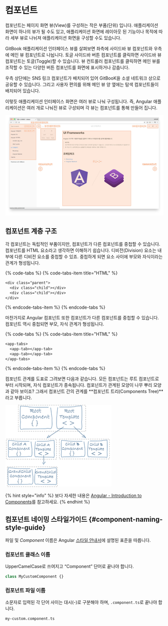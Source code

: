 # 컴포넌트

컴포넌트는 페이지 화면 뷰\(View\)를 구성하는 작은 부품\(단위\) 입니다. 애플리케이션 화면이 하나의 뷰가 될 수도 있고, 애플리케이션 화면에 레이아웃 된 기능이나 목적에 따라 세부 뷰로 나뉘져 애플리케이션 화면을 구성할 수도 있습니다.

GitBook 애플리케이션 인터페이스 뷰를 살펴보면 좌측에 사이드바 뷰 컴포넌트와 우측에 메인 뷰 컴포넌트로 나뉩니다. 토글 사이드바 버튼 컴포넌트를 클릭하면 사이드바 뷰 컴포넌트는 토글\(Toggle\)할 수 있습니다. 뷰 컨트롤러 컴포넌트를 클릭하면 메인 뷰를 조작할 수 있는 다양한 버튼 컴포넌트를 화면에 표시하거나 감춥니다.

우측 상단에는 SNS 링크 컴포넌트가 배치되어 있어 GitBooK을 소셜 네트워크 상으로 공유할 수 있습니다. 그리고 사용자 편의를 위해 메인 뷰 양 옆에는 탐색 컴포넌트들이 배치되어 있습니다.

이렇듯 애플리케이션 인터페이스 화면은 여러 뷰로 나눠 구성됩니다. 즉, Angular 애플리케이션은 여러 개로 나눠진 뷰로 구성되며 각 뷰는 컴포넌트를 통해 만들어 집니다.

![Components = View](../.gitbook/assets/app-components.jpg)

## 컴포넌트 계층 구조

각 컴포넌트는 독립적인 부품이지만, 컴포넌트가 다른 컴포넌트를 중첩할 수 있습니다. 컴포넌트를 HTML 요소라고 생각하면 이해하기 쉽습니다. 디비전\(Division\) 요소는 내부에 다른 디비전 요소를 중첩할 수 있죠. 중첩하게 되면 요소 사이에 부모와 자식이라는 관계가 형성됩니다.

{% code-tabs %}
{% code-tabs-item title="HTML" %}
```markup
<div class="parent">
  <div class="child"></div>
  <div class="child"></div>
</div>
```
{% endcode-tabs-item %}
{% endcode-tabs %}

마찬가지로 Angular 컴포넌트 또한 컴포넌트가 다른 컴포넌트를 중첩할 수 있습니다. 컴포넌트 역시 중첩되면 부모, 자식 관계가 형성됩니다.

{% code-tabs %}
{% code-tabs-item title="HTML" %}
```markup
<app-tabs>
  <app-tab></app-tab>
  <app-tab></app-tab>
</app-tabs>
```
{% endcode-tabs-item %}
{% endcode-tabs %}

컴포넌트 관계를 도표로 그려보면 다음과 같습니다. 모든 컴포넌트는 루트 컴포넌트로 부터 시작되며, 자식 컴포넌트가 종속됩니다. 컴포넌트가 관계된 모양이 나무 뿌리 모양과 같아 보이죠? 그래서 컴포넌트 간의 관계를 **컴포넌트 트리\(Components Tree\)**라고 부릅니다.



![Component Tree](../.gitbook/assets/component-tree.png)

{% hint style="info" %}
보다 자세한 내용은 [Angular - Introduction to Components](https://angular.io/guide/architecture-components)를 참고하세요.
{% endhint %}

## 컴포넌트 네이밍 스타일가이드 {#component-naming-style-guide}

파일 및 _Component_ 이름은 Angular [스타일 안내서](https://angular.io/guide/styleguide#naming)에 설명된 표준을 따릅니다.

### 컴포넌트 클래스 이름

UpperCamelCase로 쓰여지고 “Component” 단어로 끝나야 합니다.

```typescript
class MyCustomComponent {}
```

### 컴포넌트 파일 이름

소문자로 입력된 각 단어 사이는 대시\(-\)로 구분해야 하며, `.component.ts`로 끝나야 합니다.

```text
my-custom.component.ts
```



